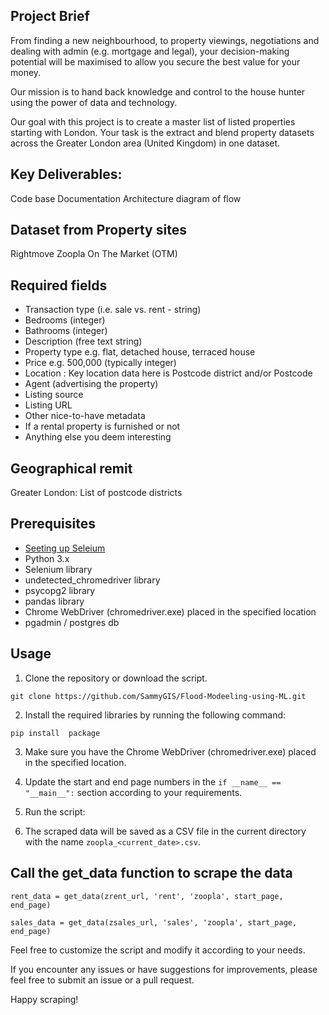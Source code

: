 ## Project Brief

From finding a new neighbourhood, to property viewings, negotiations and dealing with admin (e.g. mortgage and legal), your decision-making potential will be maximised to allow you secure the best value for your money.

Our mission is to hand back knowledge and control to the house hunter using the power of data and technology.

Our goal with this project is to create a master list of listed properties starting with London. Your task is the extract and blend property datasets across the Greater London area (United Kingdom) in one dataset.

## Key Deliverables:
Code base
Documentation
Architecture diagram of flow

## Dataset from Property sites
Rightmove
Zoopla
On The Market (OTM)

## Required fields
* Transaction type (i.e. sale vs. rent - string)
* Bedrooms (integer)
* Bathrooms (integer)
* Description (free text string)
* Property type e.g. flat, detached house, terraced house
* Price e.g. 500,000 (typically integer)
* Location :  Key location data here is Postcode district and/or Postcode
* Agent (advertising the property)
* Listing source
* Listing URL
* Other nice-to-have metadata
* If a rental property is furnished or not
* Anything else you deem interesting

## Geographical remit
Greater London: List of postcode districts

## Prerequisites
* [Seeting up Seleium](https://www.geeksforgeeks.org/how-to-install-selenium-in-python/)
* Python 3.x
* Selenium library
* undetected_chromedriver library
* psycopg2 library
* pandas library
* Chrome WebDriver (chromedriver.exe) placed in the specified location
* pgadmin / postgres db

## Usage
1. Clone the repository or download the script.

```
git clone https://github.com/SammyGIS/Flood-Modeeling-using-ML.git
```

2. Install the required libraries by running the following command:
```
pip install  package
```

3. Make sure you have the Chrome WebDriver (chromedriver.exe) placed in the specified location.

4. Update the start and end page numbers in the `if __name__ == "__main__":` section according to your requirements.

5. Run the script:

6. The scraped data will be saved as a CSV file in the current directory with the name `zoopla_<current_date>.csv`.


## Call the get_data function to scrape the data
```
rent_data = get_data(zrent_url, 'rent', 'zoopla', start_page, end_page)

```
```
sales_data = get_data(zsales_url, 'sales', 'zoopla', start_page, end_page)
```


Feel free to customize the script and modify it according to your needs.

If you encounter any issues or have suggestions for improvements, please feel free to submit an issue or a pull request.

Happy scraping!